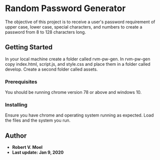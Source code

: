 # Random Password Generator

The objective of this project is to receive a user's password requirement of upper case, lower case, special characters, and numbers to create a password from 8 to 128 characters long.

## Getting Started

In your local machine create a folder called rvm-pw-gen. In rvm-pw-gen copy index.html, script.js, and style.css and place them in a folder called develop.  Create a second folder called assets.  

### Prerequisites

You should be running chrome version 78 or above and windows 10.

### Installing

Ensure you have chrome and operating system running as expected.  Load the files and the system you run.


## Author

* **Robert V. Moel** 
* **Last update: Jan 9, 2020**